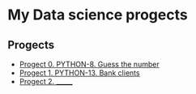 # My Data science progects

## Progects

* [Progect 0. PYTHON-8. Guess the number ](https://github.com/MugenKom/Mugen_progects/tree/main/PYTHON-8_Guess_the_number)
* [Progect 1. PYTHON-13. Bank clients ](https://github.com/MugenKom/Mugen_progects/tree/main/PYTHON-13_Bank_clients)
* [Progect 2. _____ ](______)